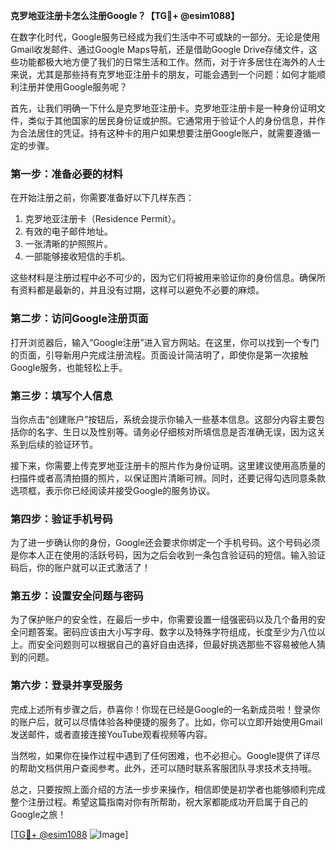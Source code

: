 **克罗地亚注册卡怎么注册Google？【TG💪+ @esim1088】**

在数字化时代，Google服务已经成为我们生活中不可或缺的一部分。无论是使用Gmail收发邮件、通过Google Maps导航，还是借助Google Drive存储文件，这些功能都极大地方便了我们的日常生活和工作。然而，对于许多居住在海外的人士来说，尤其是那些持有克罗地亚注册卡的朋友，可能会遇到一个问题：如何才能顺利注册并使用Google服务呢？

首先，让我们明确一下什么是克罗地亚注册卡。克罗地亚注册卡是一种身份证明文件，类似于其他国家的居民身份证或护照。它通常用于验证个人的身份信息，并作为合法居住的凭证。持有这种卡的用户如果想要注册Google账户，就需要遵循一定的步骤。

### **第一步：准备必要的材料**

在开始注册之前，你需要准备好以下几样东西：
1. 克罗地亚注册卡（Residence Permit）。
2. 有效的电子邮件地址。
3. 一张清晰的护照照片。
4. 一部能够接收短信的手机。

这些材料是注册过程中必不可少的，因为它们将被用来验证你的身份信息。确保所有资料都是最新的，并且没有过期，这样可以避免不必要的麻烦。

### **第二步：访问Google注册页面**

打开浏览器后，输入“Google注册”进入官方网站。在这里，你可以找到一个专门的页面，引导新用户完成注册流程。页面设计简洁明了，即使你是第一次接触Google服务，也能轻松上手。

### **第三步：填写个人信息**

当你点击“创建账户”按钮后，系统会提示你输入一些基本信息。这部分内容主要包括你的名字、生日以及性别等。请务必仔细核对所填信息是否准确无误，因为这关系到后续的验证环节。

接下来，你需要上传克罗地亚注册卡的照片作为身份证明。这里建议使用高质量的扫描件或者高清拍摄的照片，以保证图片清晰可辨。同时，还要记得勾选同意条款选项框，表示你已经阅读并接受Google的服务协议。

### **第四步：验证手机号码**

为了进一步确认你的身份，Google还会要求你绑定一个手机号码。这个号码必须是你本人正在使用的活跃号码，因为之后会收到一条包含验证码的短信。输入验证码后，你的账户就可以正式激活了！

### **第五步：设置安全问题与密码**

为了保护账户的安全性，在最后一步中，你需要设置一组强密码以及几个备用的安全问题答案。密码应该由大小写字母、数字以及特殊字符组成，长度至少为八位以上。而安全问题则可以根据自己的喜好自由选择，但最好挑选那些不容易被他人猜到的问题。

### **第六步：登录并享受服务**

完成上述所有步骤之后，恭喜你！你现在已经是Google的一名新成员啦！登录你的账户后，就可以尽情体验各种便捷的服务了。比如，你可以立即开始使用Gmail发送邮件，或者直接连接YouTube观看视频等内容。

当然啦，如果你在操作过程中遇到了任何困难，也不必担心。Google提供了详尽的帮助文档供用户查阅参考。此外，还可以随时联系客服团队寻求技术支持哦。

总之，只要按照上面介绍的方法一步步来操作，相信即使是初学者也能够顺利完成整个注册过程。希望这篇指南对你有所帮助，祝大家都能成功开启属于自己的Google之旅！

[[TG💪+ @esim1088](https://t.me/s/esim1088) ![Image](https://i.postimg.cc/4NQfJmqS/Snipaste-2025-05-13-00-14-12.png)]